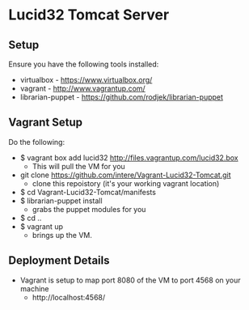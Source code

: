 # Lucid32 Tomcat Server

## Setup
Ensure you have the following tools installed:
* virtualbox - https://www.virtualbox.org/
* vagrant - http://www.vagrantup.com/
* librarian-puppet - https://github.com/rodjek/librarian-puppet

## Vagrant Setup
Do the following:
* $ vagrant box add lucid32 http://files.vagrantup.com/lucid32.box
	* This will pull the VM for you
* git clone https://github.com/intere/Vagrant-Lucid32-Tomcat.git
	* clone this repoistory (it's your working vagrant location)
* $ cd Vagrant-Lucid32-Tomcat/manifests
* $ librarian-puppet install
	* grabs the puppet modules for you
* $ cd ..
* $ vagrant up
	* brings up the VM.

## Deployment Details
* Vagrant is setup to map port 8080 of the VM to port 4568 on your machine
	*  http://localhost:4568/
